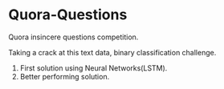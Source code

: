 # Quora-Questions
Quora insincere questions competition. 

Taking a crack at this text data, binary classification challenge.  

1. First solution using Neural Networks(LSTM).
2. Better performing solution. 
